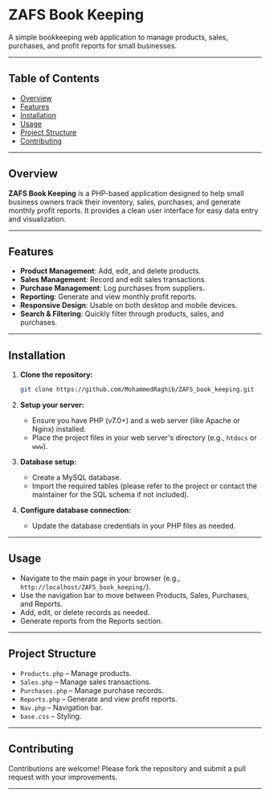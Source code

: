 # ZAFS Book Keeping

A simple bookkeeping web application to manage products, sales, purchases, and profit reports for small businesses.

---

## Table of Contents

- [Overview](#overview)
- [Features](#features)
- [Installation](#installation)
- [Usage](#usage)
- [Project Structure](#project-structure)
- [Contributing](#contributing)
---

## Overview

**ZAFS Book Keeping** is a PHP-based application designed to help small business owners track their inventory, sales, purchases, and generate monthly profit reports. It provides a clean user interface for easy data entry and visualization.

---

## Features

- **Product Management**: Add, edit, and delete products.
- **Sales Management**: Record and edit sales transactions.
- **Purchase Management**: Log purchases from suppliers.
- **Reporting**: Generate and view monthly profit reports.
- **Responsive Design**: Usable on both desktop and mobile devices.
- **Search & Filtering**: Quickly filter through products, sales, and purchases.

---

## Installation

1. **Clone the repository:**
   ```bash
   git clone https://github.com/MohammedRaghib/ZAFS_book_keeping.git
   ```
2. **Setup your server:**
   - Ensure you have PHP (v7.0+) and a web server (like Apache or Nginx) installed.
   - Place the project files in your web server's directory (e.g., `htdocs` or `www`).

3. **Database setup:**
   - Create a MySQL database.
   - Import the required tables (please refer to the project or contact the maintainer for the SQL schema if not included).

4. **Configure database connection:**
   - Update the database credentials in your PHP files as needed.

---

## Usage

- Navigate to the main page in your browser (e.g., `http://localhost/ZAFS_book_keeping/`).
- Use the navigation bar to move between Products, Sales, Purchases, and Reports.
- Add, edit, or delete records as needed.
- Generate reports from the Reports section.

---

## Project Structure

- `Products.php` – Manage products.
- `Sales.php` – Manage sales transactions.
- `Purchases.php` – Manage purchase records.
- `Reports.php` – Generate and view profit reports.
- `Nav.php` – Navigation bar.
- `base.css` – Styling.

---

## Contributing

Contributions are welcome! Please fork the repository and submit a pull request with your improvements.

---
